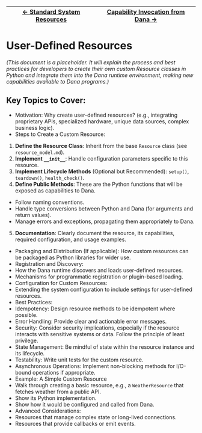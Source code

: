 | [← Standard System Resources](./system_resources.md) | [Capability Invocation from Dana →](./capability_invocation.md) |
|---|---|

# User-Defined Resources

*(This document is a placeholder. It will explain the process and best practices for developers to create their own custom Resource classes in Python and integrate them into the Dana runtime environment, making new capabilities available to Dana programs.)*

## Key Topics to Cover:

* Motivation: Why create user-defined resources? (e.g., integrating proprietary APIs, specialized hardware, unique data sources, complex business logic).
* Steps to Create a Custom Resource:
 1. **Define the Resource Class**: Inherit from the base `Resource` class (see `resource_model.md`).
 2. **Implement `__init__`**: Handle configuration parameters specific to this resource.
 3. **Implement Lifecycle Methods** (Optional but Recommended): `setup()`, `teardown()`, `health_check()`.
 4. **Define Public Methods**: These are the Python functions that will be exposed as capabilities to Dana.
 * Follow naming conventions.
 * Handle type conversions between Python and Dana (for arguments and return values).
 * Manage errors and exceptions, propagating them appropriately to Dana.
 5. **Documentation**: Clearly document the resource, its capabilities, required configuration, and usage examples.
* Packaging and Distribution (If applicable): How custom resources can be packaged as Python libraries for wider use.
* Registration and Discovery:
 * How the Dana runtime discovers and loads user-defined resources.
 * Mechanisms for programmatic registration or plugin-based loading.
* Configuration for Custom Resources:
 * Extending the system configuration to include settings for user-defined resources.
* Best Practices:
 * Idempotency: Design resource methods to be idempotent where possible.
 * Error Handling: Provide clear and actionable error messages.
 * Security: Consider security implications, especially if the resource interacts with sensitive systems or data. Follow the principle of least privilege.
 * State Management: Be mindful of state within the resource instance and its lifecycle.
 * Testability: Write unit tests for the custom resource.
 * Asynchronous Operations: Implement non-blocking methods for I/O-bound operations if appropriate.
* Example: A Simple Custom Resource
 * Walk through creating a basic resource, e.g., a `WeatherResource` that fetches weather from a public API.
 * Show its Python implementation.
 * Show how it would be configured and called from Dana.
* Advanced Considerations:
 * Resources that manage complex state or long-lived connections.
 * Resources that provide callbacks or emit events.